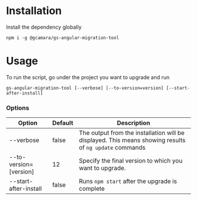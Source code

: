 # Installation

Install the dependency globally

```
npm i -g @gcamara/gs-angular-migration-tool
```

# Usage

To run the script, go under the project you want to upgrade and run

```
gs-angular-migration-tool [--verbose] [--to-version=version] [--start-after-install]
```

### Options

| Option                 | Default | Description                                                                                            |
| ---------------------- | ------- | ------------------------------------------------------------------------------------------------------ |
| --verbose              | false   | The output from the installation will be displayed. This means showing results of `ng update` commands |
| --to-version=[version] | 12      | Specify the final version to which you want to upgrade.                                                |
| --start-after-install  | false   | Runs `npm start` after the upgrade is complete                                                         |

